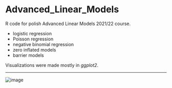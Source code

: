 # Advanced_Linear_Models
R code for polish Advanced Linear Models 2021/22 course.
* logistic regression
* Poisson regression
* negative binomial regression
* zero inflated models
* barrier models

Visualizations were made mostly in *ggplot2*.
___________________________________________________________
![image](https://user-images.githubusercontent.com/78501697/172658865-9649c535-3a2e-409c-b736-7eab73bb3dc3.png)

